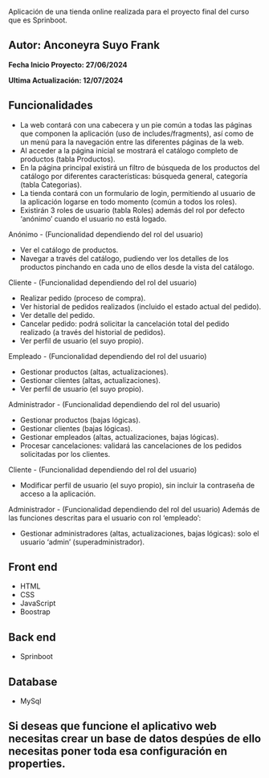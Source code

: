 
Aplicación de una tienda online realizada para el proyecto final del curso que es Sprinboot.

## Autor: Anconeyra Suyo Frank

**Fecha Inicio Proyecto: 27/06/2024**

**Ultima Actualización: 12/07/2024**


## Funcionalidades
- La web contará con una cabecera y un pie común a todas las páginas que componen la aplicación (uso de includes/fragments), así como de un menú para la navegación entre las diferentes páginas de la web.
- Al acceder a la página inicial se mostrará el catálogo completo de productos (tabla Productos).
- En la página principal existirá un filtro de búsqueda de los productos del catálogo por diferentes características: búsqueda general, categoría (tabla Categorias).
- La tienda contará con un formulario de login, permitiendo al usuario de la aplicación logarse en todo momento (común a todos los roles).
- Existirán 3 roles de usuario (tabla Roles) además del rol por defecto ‘anónimo’ cuando el usuario no está logado.


Anónimo - (Funcionalidad dependiendo del rol del usuario)
- Ver el catálogo de productos.
- Navegar a través del catálogo, pudiendo ver los detalles de los productos pinchando en cada uno de ellos desde la vista del catálogo.


Cliente - (Funcionalidad dependiendo del rol del usuario)
- Realizar pedido (proceso de compra).
- Ver historial de pedidos realizados (incluido el estado actual del pedido).
- Ver detalle del pedido.
- Cancelar pedido: podrá solicitar la cancelación total del pedido realizado (a través del historial de pedidos).
- Ver perfil de usuario (el suyo propio).

Empleado - (Funcionalidad dependiendo del rol del usuario)
- Gestionar productos (altas, actualizaciones).
- Gestionar clientes (altas, actualizaciones).
- Ver perfil de usuario (el suyo propio).

Administrador - (Funcionalidad dependiendo del rol del usuario)
- Gestionar productos (bajas lógicas).
- Gestionar clientes (bajas lógicas).
- Gestionar empleados (altas, actualizaciones, bajas lógicas).
- Procesar cancelaciones: validará las cancelaciones de los pedidos solicitadas por los clientes.


Cliente - (Funcionalidad dependiendo del rol del usuario)
- Modificar perfil de usuario (el suyo propio), sin incluir la contraseña de acceso a la aplicación.


Administrador - (Funcionalidad dependiendo del rol del usuario)
Además de las funciones descritas para el usuario con rol ‘empleado’:
- Gestionar administradores (altas, actualizaciones, bajas lógicas): solo el usuario ‘admin’ (superadministrador).

## Front end
- HTML
- CSS
- JavaScript
- Boostrap

## Back end
- Sprinboot

## Database
- MySql

## Si deseas que funcione el aplicativo web necesitas crear un base de datos despúes de ello necesitas poner toda esa configuración en properties.
